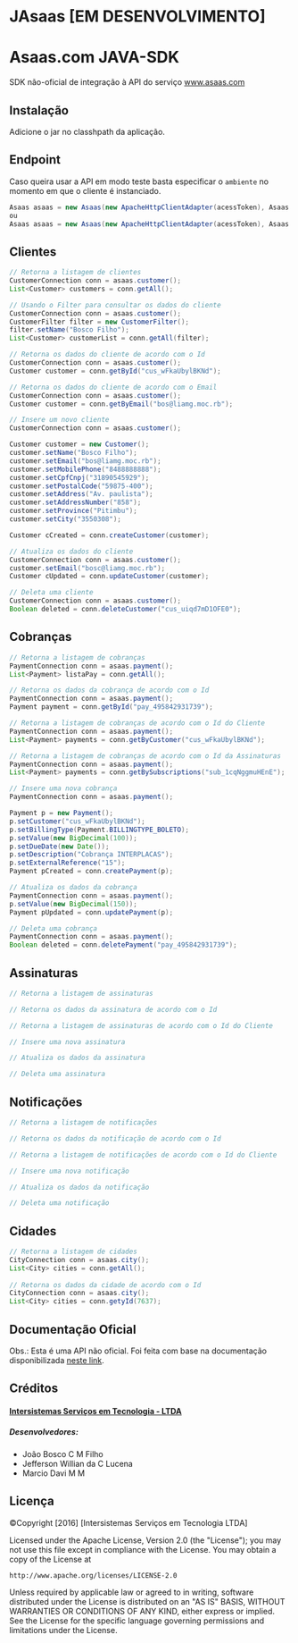 # JAsaas [EM DESENVOLVIMENTO]

Asaas.com JAVA-SDK
=================

SDK não-oficial de integração à API do serviço www.asaas.com

Instalação
----------

Adicione o jar no classhpath da aplicação.

Endpoint
--------

Caso queira usar a API em modo teste basta especificar o `ambiente` no momento em que o cliente é instanciado.

```java
Asaas asaas = new Asaas(new ApacheHttpClientAdapter(acessToken), Asaas.AMBIENTE_HOMOLOGACAO);
ou
Asaas asaas = new Asaas(new ApacheHttpClientAdapter(acessToken), Asaas.AMBIENTE_PRODUCAO);
```


Clientes
--------

```java
// Retorna a listagem de clientes
CustomerConnection conn = asaas.customer();
List<Customer> customers = conn.getAll();

// Usando o Filter para consultar os dados do cliente
CustomerConnection conn = asaas.customer();
CustomerFilter filter = new CustomerFilter();
filter.setName("Bosco Filho");
List<Customer> customerList = conn.getAll(filter);

// Retorna os dados do cliente de acordo com o Id
CustomerConnection conn = asaas.customer();
Customer customer = conn.getById("cus_wFkaUbylBKNd");

// Retorna os dados do cliente de acordo com o Email
CustomerConnection conn = asaas.customer();
Customer customer = conn.getByEmail("bos@liamg.moc.rb");

// Insere um novo cliente
CustomerConnection conn = asaas.customer();

Customer customer = new Customer();
customer.setName("Bosco Filho");
customer.setEmail("bos@liamg.moc.rb");
customer.setMobilePhone("8488888888");
customer.setCpfCnpj("31890545929");
customer.setPostalCode("59875-400");
customer.setAddress("Av. paulista");
customer.setAddressNumber("858");
customer.setProvince("Pitimbu");
customer.setCity("3550308");

Customer cCreated = conn.createCustomer(customer);

// Atualiza os dados do cliente
CustomerConnection conn = asaas.customer();
customer.setEmail("bosc@liamg.moc.rb");
Customer cUpdated = conn.updateCustomer(customer);

// Deleta uma cliente
CustomerConnection conn = asaas.customer();
Boolean deleted = conn.deleteCustomer("cus_uiqd7mD1OFE0");

```


Cobranças
------------

```java
// Retorna a listagem de cobranças
PaymentConnection conn = asaas.payment();
List<Payment> listaPay = conn.getAll();

// Retorna os dados da cobrança de acordo com o Id
PaymentConnection conn = asaas.payment();
Payment payment = conn.getById("pay_495842931739");

// Retorna a listagem de cobranças de acordo com o Id do Cliente
PaymentConnection conn = asaas.payment();
List<Payment> payments = conn.getByCustomer("cus_wFkaUbylBKNd");

// Retorna a listagem de cobranças de acordo com o Id da Assinaturas
PaymentConnection conn = asaas.payment();
List<Payment> payments = conn.getBySubscriptions("sub_1cqNggmuHEnE");

// Insere uma nova cobrança
PaymentConnection conn = asaas.payment();

Payment p = new Payment();
p.setCustomer("cus_wFkaUbylBKNd");
p.setBillingType(Payment.BILLINGTYPE_BOLETO);
p.setValue(new BigDecimal(100));
p.setDueDate(new Date());
p.setDescription("Cobrança INTERPLACAS");        
p.setExternalReference("15");        
Payment pCreated = conn.createPayment(p);

// Atualiza os dados da cobrança
PaymentConnection conn = asaas.payment();
p.setValue(new BigDecimal(150));
Payment pUpdated = conn.updatePayment(p);

// Deleta uma cobrança
PaymentConnection conn = asaas.payment();
Boolean deleted = conn.deletePayment("pay_495842931739");

```


Assinaturas
------------

```java
// Retorna a listagem de assinaturas

// Retorna os dados da assinatura de acordo com o Id

// Retorna a listagem de assinaturas de acordo com o Id do Cliente

// Insere uma nova assinatura

// Atualiza os dados da assinatura

// Deleta uma assinatura
```


Notificações
------------

```java
// Retorna a listagem de notificações

// Retorna os dados da notificação de acordo com o Id

// Retorna a listagem de notificações de acordo com o Id do Cliente

// Insere uma nova notificação

// Atualiza os dados da notificação

// Deleta uma notificação
```


Cidades
------

```java
// Retorna a listagem de cidades
CityConnection conn = asaas.city();
List<City> cities = conn.getAll();
        
// Retorna os dados da cidade de acordo com o Id
CityConnection conn = asaas.city();
List<City> cities = conn.getyId(7637);

```

Documentação Oficial
--------------------

Obs.: Esta é uma API não oficial. Foi feita com base na documentação disponibilizada  [neste link](https://docs.google.com/document/d/1XUJRHY_0nd45CzFK5EmjDK92qgaQJGMxT0rjZriTk-g).


Créditos
--------


#### [Intersistemas Serviços em Tecnologia - LTDA](http://intersistemas.com.br/ "Intersistemas Serviços em Tecnologia - LTDA")



##### Desenvolvedores:

* João Bosco C M Filho
* Jefferson Willian da C Lucena
* Marcio Davi M M


Licença
-------
&copy;Copyright [2016] [Intersistemas Serviços em Tecnologia LTDA]

Licensed under the Apache License, Version 2.0 (the "License");
you may not use this file except in compliance with the License.
You may obtain a copy of the License at

    http://www.apache.org/licenses/LICENSE-2.0

Unless required by applicable law or agreed to in writing, software
distributed under the License is distributed on an "AS IS" BASIS,
WITHOUT WARRANTIES OR CONDITIONS OF ANY KIND, either express or implied.
See the License for the specific language governing permissions and
limitations under the License.
